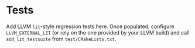 # Tests

Add LLVM `lit`-style regression tests here. Once populated, configure
`LLVM_EXTERNAL_LIT` (or rely on the one provided by your LLVM build) and call
`add_lit_testsuite` from `test/CMakeLists.txt`.
